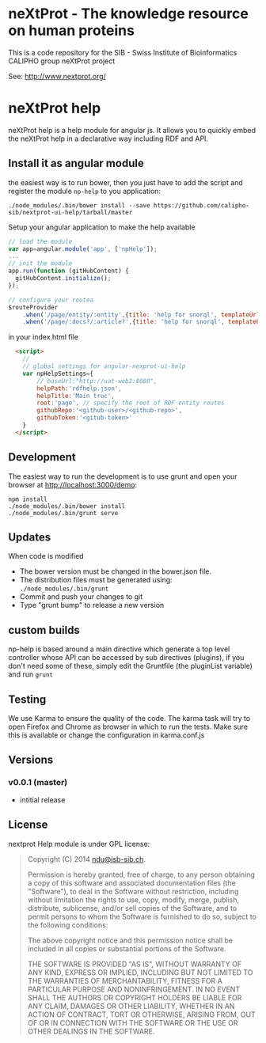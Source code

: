 # neXtProt - The knowledge resource on human proteins

This is a code repository for the SIB - Swiss Institute of Bioinformatics CALIPHO group neXtProt project

See: http://www.nextprot.org/

# neXtProt help

neXtProt help is a help module for angular js. It allows you to quickly embed the neXtProt help in a declarative way including RDF and API.

## Install it as angular module

the easiest way is to run bower, then you just have to add the script and register the module `np-help` to you application:

```
./node_modules/.bin/bower install --save https://github.com/calipho-sib/nextprot-ui-help/tarball/master
```
Setup your angular application to make the help available
```javascript
// load the module
var app=angular.module('app', ['npHelp']);
...
// init the module
app.run(function (gitHubContent) {
  gitHubContent.initialize();
});

// configure your routea
$routeProvider
    .when('/page/entity/:entity',{title: 'help for snorql', templateUrl: 'partials/help.html'})
    .when('/page/:docs?/:article?',{title: 'help for snorql', templateUrl: 'partials/page.html'})

```

in your index.html file
```html
  <script>
    //
    // global settings for angular-nexprot-ui-help
    var npHelpSettings={
        // baseUrl:"http://uat-web2:8080",
        helpPath:'rdfhelp.json',
        helpTitle:'Main truc',
        root:'page', // specify the root of RDF entity routes
        githubRepo:'<github-user>/<github-repo>',
        githubToken:'<gitub-token>'
    }    
  </script>
```




## Development
The easiest way to run the development is to use grunt and open your browser at [http://localhost:3000/demo](http://localhost:3000/demo):

```
npm install
./node_modules/.bin/bower install 
./node_modules/.bin/grunt serve
```

## Updates
When code is modified
* The bower version must be changed in the bower.json file. 
* The distribution files must be generated using: `./node_modules/.bin/grunt` 
* Commit and push your changes to git
* Type "grunt bump" to release a new version

## custom builds
np-help is based around a main directive which generate a top level controller whose API can be accessed by sub directives
(plugins), if you don't need some of these, simply edit the Gruntfile (the pluginList variable) and run `grunt`

## Testing
We use Karma to ensure the quality of the code. The karma task will try to open Firefox and Chrome as browser in which to run the tests. Make sure this is available or change the configuration in karma.conf.js

## Versions
### v0.0.1 (master)
- intitial release

## License

nextprot Help module is under GPL license:

> Copyright (C) 2014 ndu@isb-sib.ch.
>
> Permission is hereby granted, free of charge, to any person
> obtaining a copy of this software and associated documentation files
> (the "Software"), to deal in the Software without restriction,
> including without limitation the rights to use, copy, modify, merge,
> publish, distribute, sublicense, and/or sell copies of the Software,
> and to permit persons to whom the Software is furnished to do so,
> subject to the following conditions:
>
> The above copyright notice and this permission notice shall be
> included in all copies or substantial portions of the Software.
>
> THE SOFTWARE IS PROVIDED "AS IS", WITHOUT WARRANTY OF ANY KIND,
> EXPRESS OR IMPLIED, INCLUDING BUT NOT LIMITED TO THE WARRANTIES OF
> MERCHANTABILITY, FITNESS FOR A PARTICULAR PURPOSE AND
> NONINFRINGEMENT. IN NO EVENT SHALL THE AUTHORS OR COPYRIGHT HOLDERS
> BE LIABLE FOR ANY CLAIM, DAMAGES OR OTHER LIABILITY, WHETHER IN AN
> ACTION OF CONTRACT, TORT OR OTHERWISE, ARISING FROM, OUT OF OR IN
> CONNECTION WITH THE SOFTWARE OR THE USE OR OTHER DEALINGS IN THE
> SOFTWARE.
